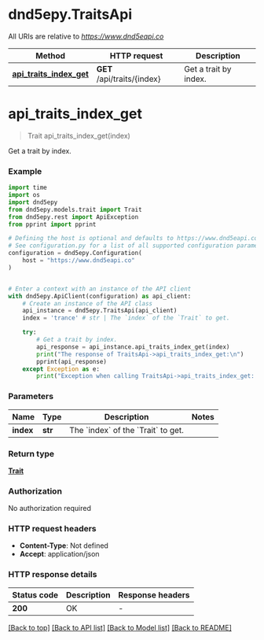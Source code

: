 # dnd5epy.TraitsApi

All URIs are relative to *https://www.dnd5eapi.co*

Method | HTTP request | Description
------------- | ------------- | -------------
[**api_traits_index_get**](TraitsApi.md#api_traits_index_get) | **GET** /api/traits/{index} | Get a trait by index.


# **api_traits_index_get**
> Trait api_traits_index_get(index)

Get a trait by index.

### Example

```python
import time
import os
import dnd5epy
from dnd5epy.models.trait import Trait
from dnd5epy.rest import ApiException
from pprint import pprint

# Defining the host is optional and defaults to https://www.dnd5eapi.co
# See configuration.py for a list of all supported configuration parameters.
configuration = dnd5epy.Configuration(
    host = "https://www.dnd5eapi.co"
)


# Enter a context with an instance of the API client
with dnd5epy.ApiClient(configuration) as api_client:
    # Create an instance of the API class
    api_instance = dnd5epy.TraitsApi(api_client)
    index = 'trance' # str | The `index` of the `Trait` to get.

    try:
        # Get a trait by index.
        api_response = api_instance.api_traits_index_get(index)
        print("The response of TraitsApi->api_traits_index_get:\n")
        pprint(api_response)
    except Exception as e:
        print("Exception when calling TraitsApi->api_traits_index_get: %s\n" % e)
```


### Parameters

Name | Type | Description  | Notes
------------- | ------------- | ------------- | -------------
 **index** | **str**| The &#x60;index&#x60; of the &#x60;Trait&#x60; to get. | 

### Return type

[**Trait**](Trait.md)

### Authorization

No authorization required

### HTTP request headers

 - **Content-Type**: Not defined
 - **Accept**: application/json

### HTTP response details
| Status code | Description | Response headers |
|-------------|-------------|------------------|
**200** | OK |  -  |

[[Back to top]](#) [[Back to API list]](../README.md#documentation-for-api-endpoints) [[Back to Model list]](../README.md#documentation-for-models) [[Back to README]](../README.md)

